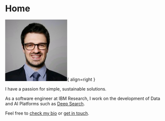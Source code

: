 # Home

![Avatar](images/photo.jpg){ align=right }

I have a passion for simple, sustainable solutions.

As a software engineer at IBM Research, I work on the development of Data and AI Platforms
such as [Deep Search](https://ds4sd.github.io).

Feel free to [check my bio](./bio.md) or [get in touch](./contact.md).
